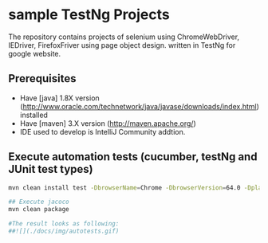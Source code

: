# sample TestNg Projects
The repository contains projects of selenium using ChromeWebDriver, IEDriver, FirefoxFriver using page object design.
written in TestNg for google website.



## Prerequisites ##
* Have [java] 1.8X version (http://www.oracle.com/technetwork/java/javase/downloads/index.html) installed
* Have [maven] 3.X version (http://maven.apache.org/)
* IDE used to develop is IntelliJ Community addtion.


## Execute automation tests (cucumber, testNg and JUnit test types) ##
```bash
mvn clean install test -DbrowserName=Chrome -DbrowserVersion=64.0 -DplatformName=Windows -DplatformVersion=10 -DappURL=https://www.google.co.in/

## Execute jacoco
mvn clean package

#The result looks as following:
##![](./docs/img/autotests.gif)